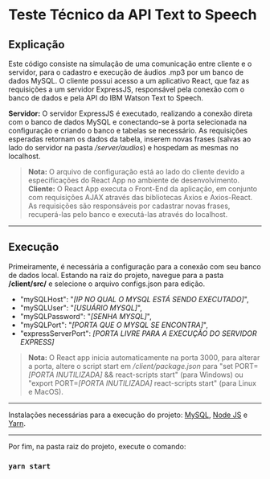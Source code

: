 # Teste Técnico da API Text to Speech

## Explicação

Este código consiste na simulação de uma comunicação entre cliente e o servidor, para o cadastro e execução de áudios .mp3 por um banco de dados MySQL.
O cliente possui acesso a um aplicativo React, que faz as requisições a um servidor ExpressJS, responsável pela conexão com o banco de dados e pela API do IBM Watson Text to Speech.

**Servidor:** O servidor ExpressJS é executado, realizando a conexão direta com o banco de dados MySQL e conectando-se à porta selecionada na configuração e criando o banco e tabelas se necessário. As requisições esperadas retornam os dados da tabela, inserem novas frases (salvas ao lado do servidor na pasta */server/audios*) e hospedam as mesmas no localhost.
>**Nota:** O arquivo de configuração está ao lado do cliente devido a especificações do React App no ambiente de desenvolvimento.
**Cliente:** O React App executa o Front-End da aplicação, em conjunto com requisições AJAX através das bibliotecas Axios e Axios-React. As requisições são responsáveis por cadastrar novas frases, recuperá-las pelo banco e executá-las através do localhost.

---

## Execução

Primeiramente, é necessária a configuração para a conexão com seu banco de dados local. Estando na raiz do projeto, navegue para a pasta **/client/src/** e selecione o arquivo configs.json para edição.
- "mySQLHost": "*[IP NO QUAL O MYSQL ESTÁ SENDO EXECUTADO]*",
- "mySQLUser": "*[USUÁRIO MYSQL]*",
- "mySQLPassword": "*[SENHA MYSQL]*",
- "mySQLPort": "*[PORTA QUE O MYSQL SE ENCONTRA]*",
- "expressServerPort": *[PORTA LIVRE PARA A EXECUÇÃO DO SERVIDOR EXPRESS]*
>**Nota:** O React app inicia automaticamente na porta 3000, para alterar a porta, altere o script start em */client/package.json* para "set PORT=*[PORTA INUTILIZADA]* && react-scripts start" (para Windows) ou "export PORT=*[PORTA INUTILIZADA]* react-scripts start" (para Linux e MacOS).

---

Instalações necessárias para a execução do projeto: [MySQL](https://dev.mysql.com/downloads/installer/), [Node JS](https://nodejs.org/en/download/) e [Yarn](https://classic.yarnpkg.com/en/docs/install/#windows-stable).

---

Por fim, na pasta raiz do projeto, execute o comando:

### `yarn start`